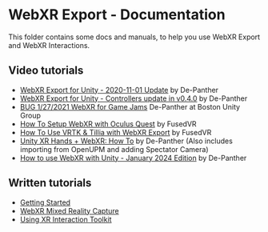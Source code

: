 # WebXR Export - Documentation

This folder contains some docs and manuals, to help you use WebXR Export and WebXR Interactions.

## Video tutorials

- [WebXR Export for Unity - 2020-11-01 Update](https://www.youtube.com/watch?v=tASwwuMPtF8) by De-Panther
- [WebXR Export for Unity - Controllers update in v0.4.0](https://www.youtube.com/watch?v=N9iACzNCnos) by De-Panther
- [BUG 1/27/2021 WebXR for Game Jams](https://www.youtube.com/watch?v=2Qnii0SlAtM) De-Panther at Boston Unity Group
- [How To Setup WebXR with Oculus Quest](https://www.youtube.com/watch?v=nPAHZ9Rm8d4) by FusedVR
- [How To Use VRTK & Tillia with WebXR Export](https://www.youtube.com/watch?v=RKpa2tDvNiQ) by FusedVR
- [Unity XR Hands + WebXR: How To](https://www.youtube.com/watch?v=tASwwuMPtF8) by De-Panther (Also includes importing from OpenUPM and adding Spectator Camera)
- [How to use WebXR with Unity - January 2024 Edition](https://www.youtube.com/watch?v=4wQG8_pb3cs) by De-Panther

## Written tutorials

- [Getting Started](Getting-Started.md)
- [WebXR Mixed Reality Capture](WebXR-Mixed-Reality-Capture.md)
- [Using XR Interaction Toolkit](Using-XR-Interaction-Toolkit.md)
